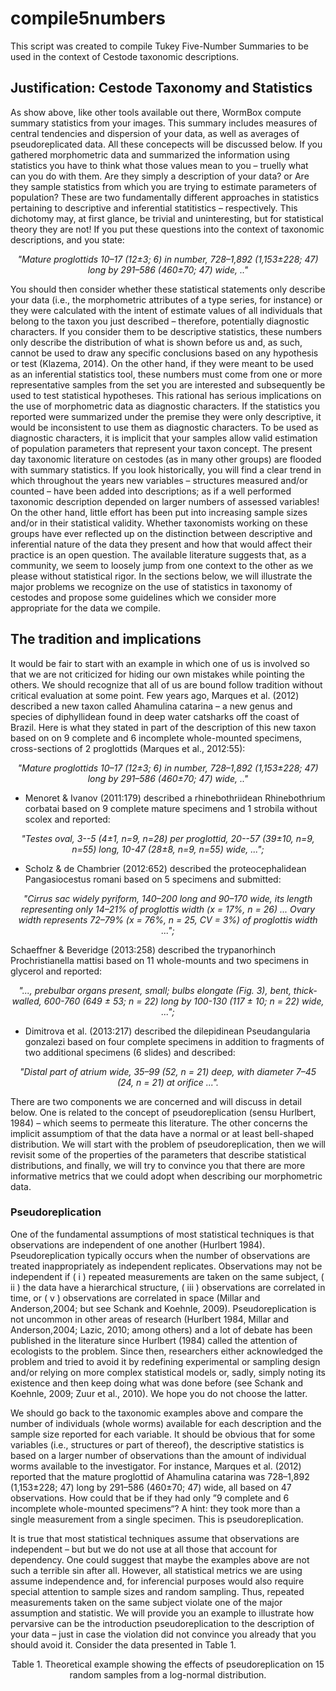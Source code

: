 # compile5numbers
This script was created to compile Tukey Five-Number Summaries to be used in the context of Cestode taxonomic descriptions.

## Justification: Cestode Taxonomy and Statistics

As show above, like other tools available out there, WormBox compute summary statistics from your images. This summary includes measures of central tendencies and dispersion of your data, as well as averages of pseudoreplicated data. All these concepects will be discussed below. If you gathered morphometric data and summarized the information using statistics you have to think what those values mean to you – truelly what can you do with them. Are they simply a description of your data? or Are they sample statistics from which you are trying to estimate parameters of population? These are two fundamentally different approaches in statistics pertaining to descriptive and inferential statitistics – respectively. This dichotomy may, at first glance, be trivial and uninteresting, but for statistical theory they are not! If you put these questions into the context of taxonomic descriptions, and you state:

_<div align="center">"Mature proglottids 10–17 (12±3; 6) in number, 728–1,892 (1,153±228; 47) long by 291–586 (460±70; 47) wide, .."</div>_

You should then consider whether these statistical statements only describe your data (i.e., the morphometric attributes of a type series, for instance) or they were calculated with the intent of estimate values of all individuals that belong to the taxon you just described – therefore, potentially diagnostic characters. If you consider them to be descriptive statistics, these numbers only describe the distribution of what is shown before us and, as such, cannot be used to draw any specific conclusions based on any hypothesis or test (Klazema, 2014). On the other hand, if they were meant to be used as an inferential statistics tool, these numbers must come from one or more representative samples from the set you are interested and subsequently be used to test statistical hypotheses.
This rational has serious implications on the use of morphometric data as diagnostic characters. If the statistics you reported were summarized under the premise they were only descriptive, it would be inconsistent to use them as diagnostic characters. To be used as diagnostic characters, it is implicit that your samples allow valid estimation of population parameters that represent your taxon concept.
The present day taxonomic literature on cestodes (as in many other groups) are flooded with summary statistics. If you look historically, you will find a clear trend in which throughout the years new variables – structures measured and/or counted – have been added into descriptions; as if a well performed taxonomic description depended on larger numbers of assessed variables! On the other hand, little effort has been put into increasing sample sizes and/or in their statistical validity. Whether taxonomists working on these groups have ever reflected up on the distinction between descriptive and inferential nature of the data they present and how that would affect their practice is an open question. The available literature suggests that, as a community, we seem to loosely jump from one context to the other as we please without statistical rigor. In the sections below, we will illustrate the major problems we recognize on the use of statistics in taxonomy of cestodes and propose some guidelines which we consider more appropriate for the data we compile.

## The tradition and implications

It would be fair to start with an example in which one of us is involved so that we are not criticized for hiding our own mistakes while pointing the others. We should recognize that all of us are bound follow tradition without critical evaluation at some point. Few years ago, Marques et al. (2012) described a new taxon called Ahamulina catarina – a new genus and species of diphyllidean found in deep water catsharks off the coast of Brazil. Here is what they stated in part of the description of this new taxon based on on 9 complete and 6 incomplete whole-mounted specimens, cross-sections of 2 proglottids (Marques et al., 2012:55):

_<div align="center">"Mature proglottids 10–17 (12±3; 6) in number, 728–1,892 (1,153±228; 47) long by 291–586 (460±70; 47) wide, .."</div>_

- Menoret & Ivanov (2011:179) described a rhinebothriidean Rhinebothrium corbatai based on 9 complete mature specimens and 1 strobila without scolex and reported:

_<div align="center">"Testes oval, 3--5 (4±1, n=9, n=28) per proglottid, 20--57 (39±10, n=9, n=55) long, 10-47 (28±8, n=9, n=55) wide, ...";</div>_

- Scholz & de Chambrier (2012:652) described the proteocephalidean Pangasiocestus romani based on 5 specimens and submitted:

_<div align="center">"Cirrus sac widely pyriform, 140–200 long and 90–170 wide, its length representing only 14–21% of proglottis width (x = 17%, n = 26) ... Ovary width represents 72–79% (x = 76%, n = 25, CV = 3%) of proglottis width ...";</div>_

Schaeffner & Beveridge (2013:258) described the trypanorhinch Prochristianella mattisi based on 11 whole-mounts and two specimens in glycerol and reported:

_<div align="center">"..., prebulbar organs present, small; bulbs elongate (Fig. 3), bent, thick-walled, 600-760 (649 ± 53; n = 22) long by 100-130 (117 ± 10; n = 22) wide, ...";</div>_

- Dimitrova et al. (2013:217) described the dilepidinean Pseudangularia gonzalezi based on four complete specimens in addition to fragments of two additional specimens (6 slides) and described:

_<div align="center">"Distal part of atrium wide, 35–99 (52, n = 21) deep, with diameter 7–45 (24, n = 21) at orifice ...".</div>_


There are two components we are concerned and will discuss in detail below. One is related to the concept of pseudoreplication (sensu Hurlbert, 1984) – which seems to permeate this literature. The other concerns the implicit assumptiom of that the data have a normal or at least bell-shaped distribution. We will start with the problem of pseudoreplication, then we will revisit some of the properties of the parameters that describe statistical distributions, and finally, we will try to convince you that there are more informative metrics that we could adopt when describing our morphometric data.

### Pseudoreplication

One of the fundamental assumptions of most statistical techniques is that observations are independent of one another (Hurlbert 1984). Pseudoreplication typically occurs when the number of observations are treated inappropriately as independent replicates. Observations may not be independent if ( i ) repeated measurements are taken on the same subject, ( ii ) the data have a hierarchical structure, ( iii ) observations are correlated in time, or ( v ) observations are correlated in space (Millar and Anderson,2004; but see Schank and Koehnle, 2009). Pseudoreplication is not uncommon in other areas of research (Hurlbert 1984, Millar and Anderson,2004; Lazic, 2010; among others) and a lot of debate has been published in the literature since Hurlbert (1984) called the attention of ecologists to the problem. Since then, researchers either acknowledged the problem and tried to avoid it by redefining experimental or sampling design and/or relying on more complex statistical models or, sadly, simply noting its existence and then keep doing what was done before (see Schank and Koehnle, 2009; Zuur et al., 2010). We hope you do not choose the latter.

We should go back to the taxonomic examples above and compare the number of individuals (whole worms) available for each description and the sample size reported for each variable. It should be obvious that for some variables (i.e., structures or part of thereof), the descriptive statistics is based on a larger number of observations than the amount of individual worms available to the investigator. For instance, Marques et al. (2012) reported that the mature proglottid of Ahamulina catarina was 728–1,892 (1,153±228; 47) long by 291–586 (460±70; 47) wide, all based on 47 observations. How could that be if they had only ”9 complete and 6 incomplete whole-mounted specimens“? A hint: they took more than a single measurement from a single specimen. This is pseudoreplication.

It is true that most statistical techniques assume that observations are independent – but but we do not use at all those that account for dependency. One could suggest that maybe the examples above are not such a terrible sin after all. However, all statistical metrics we are using assume independence and, for inferencial purposes would also require special attention to sample sizes and random sampling. Thus, repeated measurements taken on the same subject violate one of the major assumption and statistic. We will provide you an example to illustrate how pervarsive can be the introduction pseudoreplication to the description of your data – just in case the violation did not convince you already that you should avoid it. Consider the data presented in Table 1.

<div align="center">Table 1. Theoretical example showing the effects of pseudoreplication on 15 random samples from a log-normal distribution.</div>



